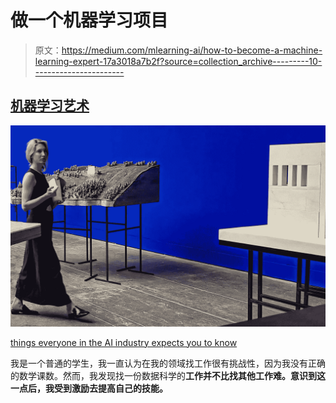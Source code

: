 # 做一个机器学习项目

> 原文：<https://medium.com/mlearning-ai/how-to-become-a-machine-learning-expert-17a3018a7b2f?source=collection_archive---------10----------------------->

## [机器学习艺术](https://mlearning.substack.com/)

[![](img/12d5ce7f65013410018853d042c2efb4.png)](https://mlearning.substack.com/p/-10-things-i-wish-i-knew-before-trying?r=9hp4d&s=w&utm_campaign=post&utm_medium=web)

[things everyone in the AI industry expects you to know](https://mlearning.substack.com/)

我是一个普通的学生，我一直认为在我的领域找工作很有挑战性，因为我没有正确的数学课数。然而，我发现找一份数据科学的**工作并不比找其他工作难。意识到这一点后，我受到激励去提高自己的技能。**